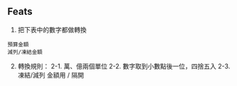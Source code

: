 ## Feats
1. 把下表中的數字都做轉換
```list
預算金額
減列/凍結金額
```
2. 轉換規則：
    2-1. 萬、億兩個單位
    2-2. 數字取到小數點後一位，四捨五入
    2-3. 凍結/減列 金額用 / 隔開

